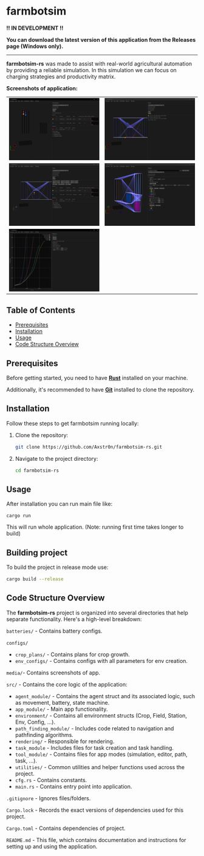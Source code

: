 # farmbotsim

**!! IN DEVELOPMENT !!**

**You can download the latest version of this application from the Releases page (Windows only).**

---

**farmbotsim-rs** was made to assist with real-world agricultural automation by providing a reliable simulation. In this simulation we can focus on charging strategies and productivity matrix.

**Screenshots of application:**
<table>
  <tr>
    <td><img src="media/tool_simulation.png" alt="simulation_tool" ></td>
    <td><img src="media/tool_path.png" alt="path_tool" ></td>
  </tr>
  <tr>
    <td><img src="media/tool_task.png" alt="task_tool" ></td>
    <td><img src="media/tool_editor.png" alt="editor_tool"></td>
  </tr>
  <tr>
    <td><img src="media/tool_battery.png" alt="battery_tool"></td>
    <td></td>
  </tr>
</table>

## Table of Contents
- [Prerequisites](#prerequisites)
- [Installation](#installation)
- [Usage](#usage)
- [Code Structure Overview](#code-structure-overview)

## Prerequisites

Before getting started, you need to have **[Rust](https://www.rust-lang.org/tools/install)** installed on your machine.

Additionally, it's recommended to have **[Git](https://git-scm.com/)** installed to clone the repository.

## Installation

Follow these steps to get farmbotsim running locally:

1. Clone the repository:
   ```bash
   git clone https://github.com/Axstr0n/farmbotsim-rs.git
   ```

2. Navigate to the project directory:
    ```bash
    cd farmbotsim-rs
    ```

## Usage
After installation you can run main file like:
```
cargo run
```
This will run whole application. (Note: running first time takes longer to build)

## Building project
To build the project in release mode use:
```bash
cargo build --release
```

## Code Structure Overview

The **farmbotsim-rs** project is organized into several directories that help separate functionality. Here's a high-level breakdown:

`batteries/` - Contains battery configs.

`configs/`
- `crop_plans/` - Contains plans for crop growth.
- `env_configs/` - Contains configs with all parameters for env creation.

`media/`- Contains screenshots of app.

`src/` - Contains the core logic of the application:
- `agent_module/` - Contains the agent struct and its associated logic, such as movement, battery, state machine.
- `app_module/` - Main app functionality.
- `environment/` - Contains all environment structs (Crop, Field, Station, Env, Config, ...).
- `path_finding_module/` - Includes code related to navigation and pathfinding algorithms.
- `rendering/` - Responsible for rendering.
- `task_module` - Includes files for task creation and task handling.
- `tool_module/` - Contains files for app modes (simulation, editor, path, task, ...).
- `utilities/` - Common utilities and helper functions used across the project.
- `cfg.rs` - Contains constants.
- `main.rs` - Contains entry point into application.

`.gitignore` - Ignores files/folders.

`Cargo.lock` - Records the exact versions of dependencies used for this project.

`Cargo.toml` - Contains dependencies of project.

`README.md` - This file, which contains documentation and instructions for setting up and using the application.
